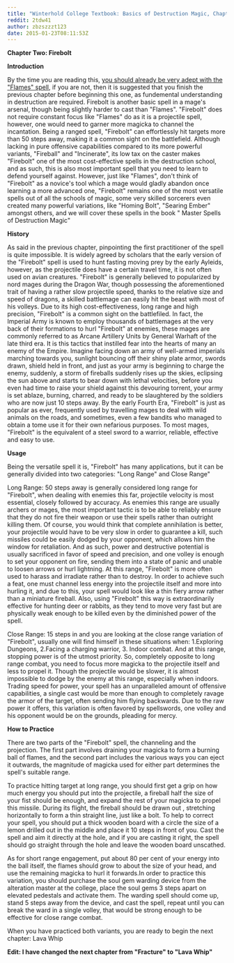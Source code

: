 ```yaml
---
title: "Winterhold College Textbook: Basics of Destruction Magic, Chapter II: Firebolt"
reddit: 2tdw41
author: zbzszzzt123
date: 2015-01-23T08:11:53Z
---
```


**Chapter Two: Firebolt**

**Introduction**

By the time you are reading this, [you should already be very adept with the "Flames" spell](http://www.reddit.com/r/teslore/comments/2tabj8/winterhold_college_textbook_basics_of_destruction/), if you are not, then it is suggested that you finish the previous chapter before beginning this one, as fundemental understanding in destruction are required. Firebolt is another basic spell in a mage's arsenal, though being slightly harder to cast than "Flames". "Firebolt" does not require constant focus like "Flames" do as it is a projectile spell, however, one would need to garner more magicka to channel the incantation. Being a ranged spell, "Firebolt" can effortlessly hit targets more than 50 steps away, making it a common sight on the battlefield.  Although lacking in pure offensive capabilities compared to its more powerful variants, "Fireball" and "Incinerate", its low tax on the caster makes "Firebolt" one of the most cost-effective spells in the destruction school, and as such, this is also most important spell that you need to learn to defend yourself against. However, just like "Flames", don't think of "Firebolt" as a novice's tool which a mage would gladly abandon once learning a more advanced one, "Firebolt" remains one of the most versatile spells out of all the schools of magic, some very skilled sorcerers even created many powerful variations, like "Homing Bolt", "Searing Ember" amongst others, and we will cover these spells in the  book " Master Spells of Destruction Magic" 

**History**

As said in the previous chapter, pinpointing the first practitioner of the spell is quite impossible. It is widely agreed by scholars that the early version of the "Firebolt" spell is used to hunt fasting moving prey by the early Ayleids, however, as the projectile does have a certain travel time, it is not often used on avian creatures. "Firebolt" is generally believed to popularized by nord mages during the Dragon War, though possessing the aforementioned trait of having a rather slow projectile speed, thanks to the relative size and speed of dragons, a skilled battlemage can easily hit the beast with most of his volleys. Due to its high cost-effectiveness, long range and high precision, "Firebolt" is a common sight on the battlefiled. In fact, the Imperial Army is known to employ thousands of battlemages at the very back of their formations to hurl "Firebolt" at enemies, these mages are commonly referred to as Arcane Artillery Units by General Warhaft of the late third era. It is this tactics that instilled fear into the hearts of many an enemy of the Empire. Imagine facing down an army of well-armed imperials marching towards you, sunlight bouncing off their shiny plate armor, swords drawn, shield held in front, and just as your army is  beginning to charge the enemy, suddenly, a storm of fireballs suddenly rises up the skies, eclipsing the sun above and starts to bear down with lethal velocities, before you even had time to raise your shield against this devouring torrent, your army is set ablaze, burning, charred, and ready to be slaughtered by the soldiers who are now just 10 steps away. By the early Fourth Era, "Firebolt" is just as popular as ever, frequently used by travelling mages to deal with wild animals on the roads, and sometimes, even a few bandits who managed to obtain a tome use it for their own nefarious purposes. To most mages, "Firebolt" is the equivalent of a steel sword to a warrior, reliable, effective and easy to use.

**Usage**

Being the versatile spell it is, "Firebolt" has many applications, but it can be generally divided into two categories: "Long Range" and Close Range" 

Long Range: 50 steps away is generally considered long range for "Firebolt", when dealing with enemies this far, projectile velocity is most essential, closely followed by accuracy. As enemies this range are usually archers or mages, the most important tactic is to be able to reliably ensure that they do not fire their weapon or use their spells rather than outright killing them. Of course, you would think that complete annihilation is better, your projectile would have to be very slow in order to guarantee a kill, such missiles could be easily dodged by your opponent, which allows him the window for retaliation. And as such, power and destructive potential is usually sacrificed in favor of speed and precision, and one volley is enough to set your opponent on fire, sending them into a state of panic and unable to loosen arrows or hurl lightning. At this range, "Firebolt" is more often used to harass and irradiate rather than to destroy.  In order to achieve such a feat, one must channel less energy into the projectile itself and more into hurling it, and due to this, your spell would look like a thin fiery arrow rather than a miniature fireball. Also, using "Firebolt" this way is extraordinarily effective for hunting deer or rabbits, as they tend to move very fast but are physically weak enough to be killed even by the diminished power of the spell. 

Close Range: 15 steps in and you are looking at the close range variation of "Firebolt", usually one will find himself in these situations when: 1.Exploring Dungeons, 2.Facing a charging warrior, 3. Indoor combat. And at this range, stopping power is of the utmost priority. So, completely opposite to long range combat, you need to focus more magicka to the projectile itself and less to propel it. Though the projectile would be slower, it is almost impossible to dodge by the enemy at this range, especially when indoors. Trading speed for power, your spell has an unparalleled amount of offensive capabilities, a single cast would be more than enough to completely ravage the armor of the target, often sending him flying backwards. Due to the raw power it offers, this variation is often favored by spellswords, one volley and his opponent would be on the grounds, pleading for mercy.


**How to Practice**

There are two parts of the "Firebolt" spell, the channeling and the projection. The first part involves draining your magicka to form a burning ball of flames, and the second part includes the various ways you can eject it outwards, the magnitude of magicka used for either part determines the spell's suitable range.

To practice hitting target at long range, you should first get a grip on how much  energy you should put into the projectile, a fireball half the size of your fist should be enough, and expand the rest of your magicka to propel this missile. During its flight, the fireball should be drawn out , stretching horizontally to form a thin straight line, just like a bolt. To help to correct your spell, you should put a thick wooden board with a circle the size of a lemon drilled out in the middle and place it 10 steps in front of you. Cast the spell and aim it directly at the hole, and if you are casting it 
right, the spell should go straight through the hole and leave the wooden board unscathed.

As for short range engagement, put about 80 per cent of your energy into the ball itself, the flames should grow to about the size of your head, and use the remaining magicka to hurl it forwards.In order to practice this variation, you should purchase the soul gem warding device from the alteration master at the college, place the soul gems 3 steps apart on elevated pedestals and activate them. The warding spell should come up, stand 5 steps away from the device, and cast the spell, repeat until you can break the ward in a single volley, that would be strong enough to be effective for close range combat.

When you have practiced both variants, you are ready to begin the next chapter: Lava Whip

**Edit: I have changed the next chapter from "Fracture" to "Lava Whip"**
  



